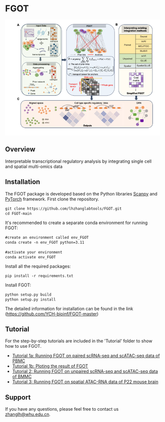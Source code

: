 # FGOT

![FGOT_Overview](https://github.com/lhzhanglabtools/FGOT/blob/main/Fig1_overview.tiff)

## Overview

Interpretable transcriptional regulatory analysis by integrating single cell and spatial multi-omics data 

## Installation
The FGOT package is developed based on the Python libraries [Scanpy](https://scanpy.readthedocs.io/en/stable/) and [PyTorch](https://pytorch.org/) framework.
First clone the repository. 
```
git clone https://github.com/lhzhanglabtools/FGOT.git
cd FGOT-main
```
It's recommended to create a separate conda environment for running FGOT:
```
#create an environment called env_FGOT
conda create -n env_FGOT python=3.11

#activate your environment
conda activate env_FGOT
```

Install all the required packages:
```
pip install -r requirements.txt
```

Install FGOT:
```
python setup.py build
python setup.py install
```
The detailed information for installation can be found in the link (https://github.com/YCH-bioinf/FGOT-master)
## Tutorial
For the step-by-step tutorials are included in the 'Tutorial' folder to show how to use FGOT.

- [Tutorial 1a: Running FGOT on paired scRNA-seq and scATAC-seq data of PBMC](https://github.com/lhzhanglabtools/FGOT/blob/main/Tutorial/run_FGOT_on_PBMC.ipynb)
- [Tutorial 1b: Ploting the result of FGOT](https://github.com/lhzhanglabtools/FGOT/blob/main/Analysis/plot_regulatory_links_with_FGOT.html)
- [Tutorial 2: Running FGOT on unpaired scRNA-seq and scATAC-seq data of BMMC](https://github.com/lhzhanglabtools/FGOT/blob/main/Tutorial/run_FGOT_on_BMMC.ipynb)
- [Tutorial 3: Running FGOT on spatial ATAC-RNA data of P22 mouse brain](https://github.com/lhzhanglabtools/FGOT/blob/main/Tutorial/run_FGOT_on_P22.ipynb)

## Support
If you have any questions, please feel free to contact us [zhanglh@whu.edu.cn](mailto:zhanglh@whu.edu.cn). 

